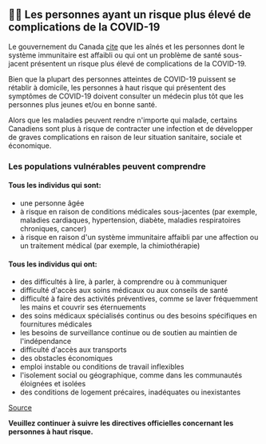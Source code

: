 ## 👴🏻 Les personnes ayant un risque plus élevé de complications de la COVID-19

Le gouvernement du Canada [cite](https://www.canada.ca/en/public-health/services/diseases/2019-novel-coronavirus-infection/latest-travel-health-advice.html) que les aînés et les personnes dont le système immunitaire est affaibli ou qui ont un problème de santé sous-jacent présentent un risque plus élevé de complications de la COVID-19.

Bien que la plupart des personnes atteintes de COVID-19 puissent se rétablir à domicile, les personnes à haut risque qui présentent des symptômes de COVID-19 doivent consulter un médecin plus tôt que les personnes plus jeunes et/ou en bonne santé.

Alors que les maladies peuvent rendre n'importe qui malade, certains Canadiens sont plus à risque de contracter une infection et de développer de graves complications en raison de leur situation sanitaire, sociale et économique.

### Les populations vulnérables peuvent comprendre

#### Tous les individus qui sont:
* une personne âgée
* à risque en raison de conditions médicales sous-jacentes (par exemple, maladies cardiaques, hypertension, diabète, maladies respiratoires chroniques, cancer)
* à risque en raison d'un système immunitaire affaibli par une affection ou un traitement médical (par exemple, la chimiothérapie)

#### Tous les individus qui ont:
* des difficultés à lire, à parler, à comprendre ou à communiquer
* difficulté d'accès aux soins médicaux ou aux conseils de santé
* difficulté à faire des activités préventives, comme se laver fréquemment les mains et couvrir ses éternuements
* des soins médicaux spécialisés continus ou des besoins spécifiques en fournitures médicales
* les besoins de surveillance continue ou de soutien au maintien de l'indépendance
* difficulté d'accès aux transports
* des obstacles économiques
* emploi instable ou conditions de travail inflexibles
* l'isolement social ou géographique, comme dans les communautés éloignées et isolées
* des conditions de logement précaires, inadéquates ou inexistantes

[Source](https://www.canada.ca/en/public-health/services/publications/diseases-conditions/vulnerable-populations-covid-19.html)

**Veuillez continuer à suivre les directives officielles concernant les personnes à haut risque.**